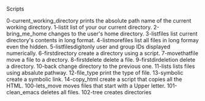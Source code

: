 Scripts

0-current_working_directory prints the absolute path name of the current working directory.
1-listit list of your our current directory.
2-bring_me_home changes to the user's home directory.
3-listfiles list current directory's contents in long format.
4-listmorefiles list all files in long formay even the hidden.
5-listfilesdigitonly user and group IDs displayed numerically.
6-firstdirectory create a directory using a script.
7-movethatfile move a file to a drectory.
8-firstdelete delete a file.
9-firstdirdeletion delete a directory.
10-back change directory to the previous one.
11-lists lists files using absalute pathway.
12-file_type print the type of file.
13-symbolic create a symbolic link.
14-copy_html create a script that copies all the HTML.
100-lets_move moves files that start with a Upper letter.
101-clean_emacs deletes all files.
102-tree creates directories
